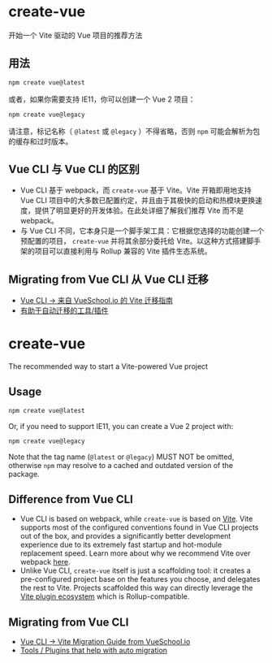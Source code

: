 # create-vue

开始一个 Vite 驱动的 Vue 项目的推荐方法

## 用法

```sh
npm create vue@latest
```

或者，如果你需要支持 IE11，你可以创建一个 Vue 2 项目：

```sh
npm create vue@legacy
```

请注意，标记名称（ `@latest` 或 `@legacy` ）不得省略，否则 `npm` 可能会解析为包的缓存和过时版本。

## Vue CLI 与 Vue CLI 的区别

- Vue CLI 基于 webpack，而 `create-vue` 基于 Vite。Vite 开箱即用地支持 Vue CLI 项目中的大多数已配置约定，并且由于其极快的启动和热模块更换速度，提供了明显更好的开发体验。在此处详细了解我们推荐 Vite 而不是 webpack。
- 与 Vue CLI 不同，它本身只是一个脚手架工具：它根据您选择的功能创建一个预配置的项目， `create-vue` 并将其余部分委托给 Vite。以这种方式搭建脚手架的项目可以直接利用与 Rollup 兼容的 Vite 插件生态系统。

## Migrating from Vue CLI 从 Vue CLI 迁移

- [Vue CLI -> 来自 VueSchool.io 的 Vite 迁移指南](https://vueschool.io/articles/vuejs-tutorials/how-to-migrate-from-vue-cli-to-vite/)
- [有助于自动迁移的工具/插件](https://github.com/vitejs/awesome-vite#vue-cli)

# create-vue

The recommended way to start a Vite-powered Vue project

## Usage

```sh
npm create vue@latest
```

Or, if you need to support IE11, you can create a Vue 2 project with:

```sh
npm create vue@legacy
```

Note that the tag name (`@latest` or `@legacy`) MUST NOT be omitted, otherwise `npm` may resolve to a cached and outdated version of the package.

## Difference from Vue CLI

- Vue CLI is based on webpack, while `create-vue` is based on [Vite](https://vitejs.dev/). Vite supports most of the configured conventions found in Vue CLI projects out of the box, and provides a significantly better development experience due to its extremely fast startup and hot-module replacement speed. Learn more about why we recommend Vite over webpack [here](https://vitejs.dev/guide/why.html).
- Unlike Vue CLI, `create-vue` itself is just a scaffolding tool: it creates a pre-configured project base on the features you choose, and delegates the rest to Vite. Projects scaffolded this way can directly leverage the [Vite plugin ecosystem](https://vitejs.dev/plugins/) which is Rollup-compatible.

## Migrating from Vue CLI

- [Vue CLI -> Vite Migration Guide from VueSchool.io](https://vueschool.io/articles/vuejs-tutorials/how-to-migrate-from-vue-cli-to-vite/)
- [Tools / Plugins that help with auto migration](https://github.com/vitejs/awesome-vite#vue-cli)
